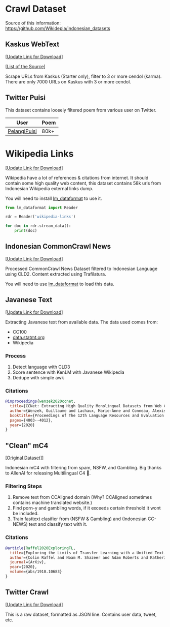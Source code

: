 # Crawl Dataset
Source of this information: https://github.com/Wikidepia/indonesian_datasets

## Kaskus WebText

[[Update Link for Download](https://stor.akmal.dev/kaskus-webtext.tar.zst)]


[[List of the Source](https://stor.akmal.dev/kaskus.jsonl.zst)]


Scrape URLs from Kaskus (Starter only), filter to 3 or more cendol (karma). There are only 7000 URLs on Kaskus with 3 or more cendol.

## Twitter Puisi

This dataset contains loosely filtered poem from various user on Twitter. 

| User                                             | Poem |
| ------------------------------------------------ | ---- |
| [PelangiPuisi](https://twitter.com/PelangiPuisi) | 80k+ |


# Wikipedia Links

[[Update Link for Download](https://stor.akmal.dev/wikipedia-links.tar.zst)]

Wikipedia have a lot of references & citations from internet. It should contain some high quality web content, this dataset contains 58k urls from Indonesian Wikipedia external links dump.

You will need to install [lm_dataformat](https://pypi.org/project/lm-dataformat/) to use it.

```python
from lm_dataformat import Reader

rdr = Reader('wikipedia-links')

for doc in rdr.stream_data():
    print(doc)
```


## Indonesian CommonCrawl News

[[Update Link for Download](https://stor.akmal.dev/ccnews-id.tar)]

Processed CommonCrawl News Dataset filtered to Indonesian Language using CLD2. Content extracted using Trafilatura.

You will need to use [lm_dataformat](https://github.com/leogao2/lm_dataformat) to load this data.


## Javanese Text

[[Update Link for Download](https://stor.akmal.dev/jv-text/)]

Extracting Javanese text from available data. The data used comes from:

- CC100
- [data.statmt.org](http://data.statmt.org/ngrams/raw/)
- Wikipedia

### Process

1. Detect language with CLD3
2. Score sentence with KenLM with Javanese Wikipedia
3. Dedupe with simple awk

### Citations

```bibtex
@inproceedings{wenzek2020ccnet,
  title={CCNet: Extracting High Quality Monolingual Datasets from Web Crawl Data},
  author={Wenzek, Guillaume and Lachaux, Marie-Anne and Conneau, Alexis and Chaudhary, Vishrav and Guzm{\'a}n, Francisco and Joulin, Armand and Grave, {\'E}douard},
  booktitle={Proceedings of The 12th Language Resources and Evaluation Conference},
  pages={4003--4012},
  year={2020}
}
```

## "Clean" mC4

[[Original Dataset](https://github.com/allenai/allennlp/discussions/5265)]]

Indonesian mC4 with filtering from spam, NSFW, and Gambling. Big thanks to AllenAI for releasing Multilingual C4 🙏.

### Filtering Steps

1. Remove text from CCAligned domain (Why? CCAligned sometimes contains machine translated website.)
2. Find porn-y and gambling words, if it exceeds certain threshold it wont be included.
3. Train fasttext clasifier from (NSFW & Gambling) and (Indonesian CC-NEWS) text and classify text with it.

### Citations

```bibtex
@article{Raffel2020ExploringTL,
  title={Exploring the Limits of Transfer Learning with a Unified Text-to-Text Transformer},
  author={Colin Raffel and Noam M. Shazeer and Adam Roberts and Katherine Lee and Sharan Narang and Michael Matena and Yanqi Zhou and W. Li and Peter J. Liu},
  journal={ArXiv},
  year={2020},
  volume={abs/1910.10683}
}
```

## Twitter Crawl

[[Update Link for Download](https://stor.akmal.dev/twitter-dump/)]

This is a raw dataset, formatted as JSON line. Contains user data, tweet, etc.
